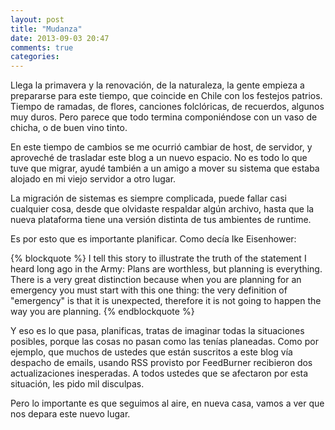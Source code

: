 ```yaml
---
layout: post
title: "Mudanza"
date: 2013-09-03 20:47
comments: true
categories: 
---
```


Llega la primavera y la renovación, de la naturaleza, la gente empieza a prepararse para este tiempo, que coincide en Chile con los festejos patrios. Tiempo de ramadas, de flores, canciones folclóricas, de recuerdos, algunos muy duros. Pero parece que todo termina componiéndose con un vaso de chicha, o de buen vino tinto.

En este tiempo de cambios se me ocurrió cambiar de host, de servidor, y aproveché de trasladar este blog a un nuevo espacio.  No es todo lo que tuve que migrar, ayudé también a un amigo a mover su sistema que estaba alojado en mi viejo servidor a otro lugar. 

La migración de sistemas es siempre complicada, puede fallar casi cualquier cosa, desde que olvidaste respaldar algún archivo, hasta que la nueva plataforma tiene una versión distinta de tus ambientes de runtime.

Es por esto que es importante planificar. Como decía Ike Eisenhower:

{% blockquote %}
I tell this story to illustrate the truth of the statement I heard long ago in the Army: Plans are worthless, but planning is everything. There is a very great distinction because when you are planning for an emergency you must start with this one thing: the very definition of "emergency" is that it is unexpected, therefore it is not going to happen the way you are planning.
{% endblockquote %}

Y eso es lo que pasa, planificas, tratas de imaginar todas la situaciones posibles, porque las cosas no pasan como las tenías planeadas. Como por ejemplo, que muchos de ustedes que están suscritos a este blog vía despacho de emails, usando RSS provisto por  FeedBurner recibieron dos actualizaciones inesperadas. A todos ustedes que se afectaron por esta situación, les pido mil disculpas.

Pero lo importante es que seguimos al aire, en nueva casa, vamos a ver que nos depara este nuevo lugar.